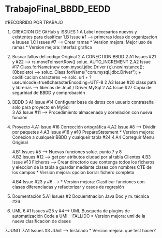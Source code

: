 # TrabajoFinal_BBDD_EEDD

#RECORRIDO POR TRABAJO
1. CREACION DE GitHub y ISSUES
  1.A Label necesarios nuevos y existentes para clasificar 
  1.B Issue #1 --> primeras ideas de organizacion e Isuues 
  1.C Issues #7 --> Crear ramas
                * Version mejora: Mejor uso de ramas 
                * Version mejora: Interfaz grafica 
                
2. Buscar fallos del codigo Original
  2.A CONECTION BBDD 
    2.A1 Issues #21 y #22  -->  rs.moveToInsertRow()  soluc. AUTO_INCREMENT
    2.A2 Issue #17 Class.forName(new com.mysql.jdbc.Driver ();).newInstance(); (Obsoleto) --> soluc. Class.forName("com.mysql.jdbc.Driver"); +
                   codifiicacion caracteres --> solc. url + ?useUnicode=true&characterEncoding=UTF-8
    2 A3 Issue #20  class path y librerias  --> liberias de Jnuit / Driver MySql
    2 A4 Issue #27 Copia de seguridad de BBDD y comprobación 
  
 3. BBDD 
    3 A1 Issue #14 Configurar base de datos con usuario contraseña solo para proyecto en MySql  
    3 A2  Issue #11 --> Procedimiento almacenado y correlación con nueva función
   
 4. Proyecto
    4.A1  Issue #16 Corrección ortográfica
    4.A2  Issue #8 --> Dividir por paquetes
    4.A3  Issue #18 y #10 PrepareStatement
                  * Version mejora: Conexion a cualqueir BBDD y cualqueir tabla  #24
    4.A4 Correguir Menu Original 
                  
    4.B1  Issues #5 --> Nuevas funciones soluc. punto 7 y 8  
    4.B2 Issues #12 --> get por atributos ciudad por al tabla Clientes
    4.B3 Issue #13 Ficheros --> Crear directorio que contenga todos los ficheros y eleccion de la tabla a guardar mediante clases con nombres CTE de los campos 
                          * Version mejora: opcion borrar fichero completo
  
    4.B4 Issue #23 y #6 -->  * Version mejora: Clasificar funciones con clases diferenciadas y refactorizar y casos de regresión 
  
 5. Doumentación
    5.A1 Issues #2 Docuemtnacion Java Doc y m. técnica #26
 
 6. UML
    6.A1 Issues #25 y #4--> UML Busqueda de plugins de automatización Code a UMl --FALLIDO
                     * Version mejora: uml de la nueva clasificacion de clases
                     
 7.JUNIT
    7.A1 Issues #3 JUnit --> Instalado 
                       * Version mejora: que test hacer?
  
  
